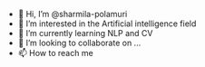 - 👋 Hi, I’m @sharmila-polamuri
- 👀 I’m interested in the Artificial intelligence field
- 🌱 I’m currently learning NLP and CV
- 💞️ I’m looking to collaborate on ...
- 📫 How to reach me 

<!---
sharmila-polamuri/sharmila-polamuri is a ✨ special ✨ repository because its `README.md` (this file) appears on your GitHub profile.
You can click the Preview link to take a look at your changes.
--->
